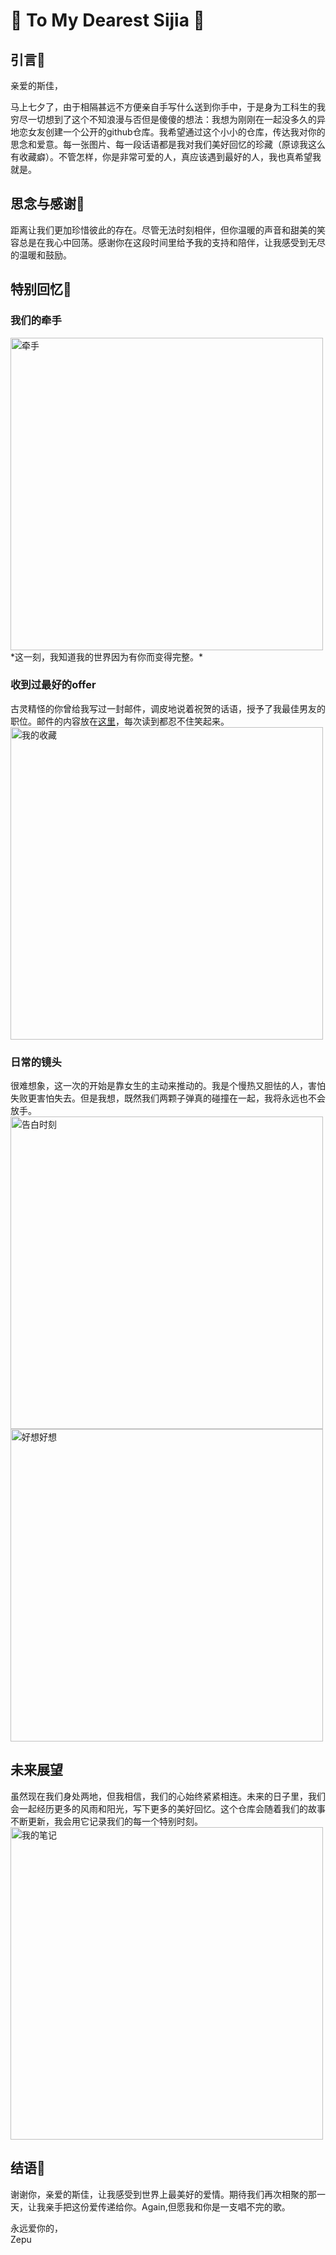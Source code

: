 # 🌹 To My Dearest Sijia 🌹

##  引言💖

亲爱的斯佳，

马上七夕了，由于相隔甚远不方便亲自手写什么送到你手中，于是身为工科生的我穷尽一切想到了这个不知浪漫与否但是傻傻的想法：我想为刚刚在一起没多久的异地恋女友创建一个公开的github仓库。我希望通过这个小小的仓库，传达我对你的思念和爱意。每一张图片、每一段话语都是我对我们美好回忆的珍藏（原谅我这么有收藏癖）。不管怎样，你是非常可爱的人，真应该遇到最好的人，我也真希望我就是。

##  思念与感谢🌟

距离让我们更加珍惜彼此的存在。尽管无法时刻相伴，但你温暖的声音和甜美的笑容总是在我心中回荡。感谢你在这段时间里给予我的支持和陪伴，让我感受到无尽的温暖和鼓励。

##  特别回忆📸

### 我们的牵手
<img src="photos/hand_in_hand.jpg" alt="牵手" width="500"/>
*这一刻，我知道我的世界因为有你而变得完整。*

### 收到过最好的offer
古灵精怪的你曾给我写过一封邮件，调皮地说着祝贺的话语，授予了我最佳男友的职位。邮件的内容放在[这里](Messages/My_Best_Offer_in_life.pdf)，每次读到都忍不住笑起来。
<img src="photos/selfie_kiss.png" alt="我的收藏" width="500"/>


### 日常的镜头
很难想象，这一次的开始是靠女生的主动来推动的。我是个慢热又胆怯的人，害怕失败更害怕失去。但是我想，既然我们两颗子弹真的碰撞在一起，我将永远也不会放手。
<img src="messages/gaobai.png" alt="告白时刻" width="500"/>
<img src="messages/Miss.png" alt="好想好想" width="500"/>

## 未来展望

虽然现在我们身处两地，但我相信，我们的心始终紧紧相连。未来的日子里，我们会一起经历更多的风雨和阳光，写下更多的美好回忆。这个仓库会随着我们的故事不断更新，我会用它记录我们的每一个特别时刻。
<img src="photos/note.png" alt="我的笔记" width="500"/>

##  结语💌

谢谢你，亲爱的斯佳，让我感受到世界上最美好的爱情。期待我们再次相聚的那一天，让我亲手把这份爱传递给你。Again,但愿我和你是一支唱不完的歌。

永远爱你的，  
Zepu